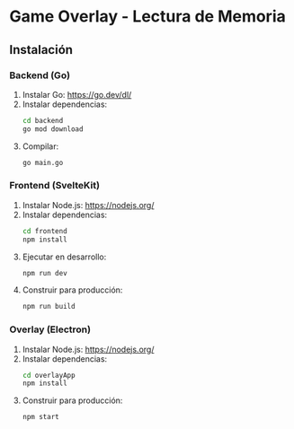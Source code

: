 # Game Overlay - Lectura de Memoria

## Instalación

### Backend (Go)
1. Instalar Go: https://go.dev/dl/
2. Instalar dependencias:
   ```bash
   cd backend
   go mod download
   ```
3. Compilar:
   ```bash
   go main.go
   ```

### Frontend (SvelteKit)
1. Instalar Node.js: https://nodejs.org/
2. Instalar dependencias:
   ```bash
   cd frontend
   npm install
   ```
3. Ejecutar en desarrollo:
   ```bash
   npm run dev
   ```
4. Construir para producción:
   ```bash
   npm run build

### Overlay (Electron)
1. Instalar Node.js: https://nodejs.org/
2. Instalar dependencias:
   ```bash
   cd overlayApp
   npm install
   ```
3. Construir para producción:
   ```bash
   npm start
   ```